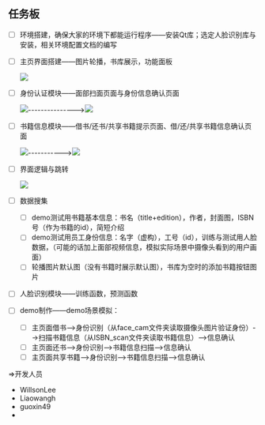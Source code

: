 ## 任务板

- [ ] 环境搭建，确保大家的环境下都能运行程序——安装Qt库；选定人脸识别库与安装，相关环境配置文档的编写

- [ ] 主页界面搭建——图片轮播，书库展示，功能面板

  ![](images/main.png)

- [ ] 身份认证模块——面部扫面页面与身份信息确认页面

  ![](images/face_cam.png)--------------->![](images/confirm.png)

- [ ] 书籍信息模块——借书/还书/共享书籍提示页面、借/还/共享书籍信息确认页面

  ![](images/borrow.png)----------->![](images/success.png)

- [ ] 界面逻辑与跳转

  ![](images/logic.png)

- [ ] 数据搜集

  - [ ] demo测试用书籍基本信息：书名（title+edition），作者，封面图，ISBN号（作为书籍的id），简短介绍
  - [ ] demo测试用员工身份信息：名字（虚构），工号（id），训练与测试用人脸数据，（可能的话加上面部视频信息，模拟实际场景中摄像头看到的用户画面）
  - [ ] 轮播图片默认图（没有书籍时展示默认图），书库为空时的添加书籍按钮图片

- [ ] 人脸识别模块——训练函数，预测函数

- [ ] demo制作——demo场景模拟：

  - [ ] 主页面借书-->身份识别（从face_cam文件夹读取摄像头图片验证身份）-->扫描书籍信息（从ISBN_scan文件夹读取书籍信息）-->信息确认
  - [ ] 主页面还书-->身份识别-->书籍信息扫描-->信息确认
  - [ ] 主页面共享书籍-->身份识别-->书籍信息扫描-->信息确认

=>开发人员

- WillsonLee
- Liaowangh
- guoxin49
- 

